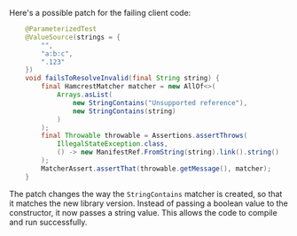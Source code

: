 Here's a possible patch for the failing client code:

```java
    @ParameterizedTest
    @ValueSource(strings = {
        "",
        "a:b:c",
        ".123"
    })
    void failsToResolveInvalid(final String string) {
        final HamcrestMatcher matcher = new AllOf<>(
            Arrays.asList(
                new StringContains("Unsupported reference"),
                new StringContains(string)
            )
        );
        final Throwable throwable = Assertions.assertThrows(
            IllegalStateException.class,
            () -> new ManifestRef.FromString(string).link().string()
        );
        MatcherAssert.assertThat(throwable.getMessage(), matcher);
    }
```

The patch changes the way the `StringContains` matcher is created, so that it matches the new library version. Instead of passing a boolean value to the constructor, it now passes a string value. This allows the code to compile and run successfully.